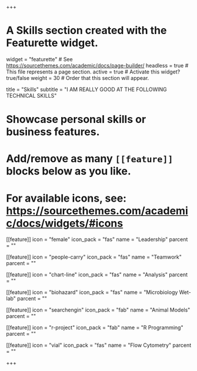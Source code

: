 +++
# A Skills section created with the Featurette widget.
widget = "featurette"  # See https://sourcethemes.com/academic/docs/page-builder/
headless = true  # This file represents a page section.
active = true  # Activate this widget? true/false
weight = 30  # Order that this section will appear.

title = "Skills"
subtitle = "I AM REALLY GOOD AT THE FOLLOWING TECHNICAL SKILLS"

# Showcase personal skills or business features.
# 
# Add/remove as many `[[feature]]` blocks below as you like.
# 
# For available icons, see: https://sourcethemes.com/academic/docs/widgets/#icons

  
[[feature]]
  icon = "female"
  icon_pack = "fas"
  name = "Leadership"
  parcent = ""  
  
[[feature]]
  icon = "people-carry"
  icon_pack = "fas"
  name = "Teamwork"
  parcent = ""
  
[[feature]]
  icon = "chart-line"
  icon_pack = "fas"
  name = "Analysis"
  parcent = ""
  
[[feature]]
  icon = "biohazard"
  icon_pack = "fas"
  name = "Microbiology Wet-lab"
  parcent = ""
  
[[feature]]
  icon = "searchengin"
  icon_pack = "fab"
  name = "Animal Models"
  parcent = ""
  
[[feature]]
  icon = "r-project"
  icon_pack = "fab"
  name = "R Programming"
  parcent = ""
  
[[feature]]
  icon = "vial"
  icon_pack = "fas"
  name = "Flow Cytometry"
  parcent = ""

+++
